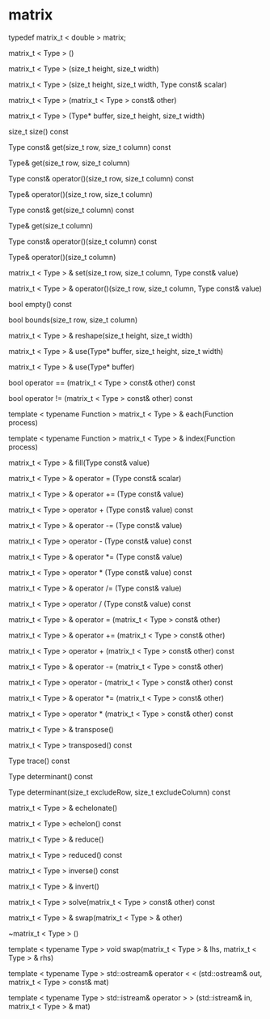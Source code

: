 # matrix

 typedef matrix_t < double >  matrix;

 matrix_t < Type > ()

 matrix_t < Type > (size_t height, size_t width)
  
 matrix_t < Type > (size_t height, size_t width, Type const& scalar)
 
 matrix_t < Type > (matrix_t < Type >  const& other)
 
 matrix_t < Type > (Type* buffer, size_t height, size_t width)

 size_t size() const

 Type const& get(size_t row, size_t column) const
 
 Type& get(size_t row, size_t column)   
  
 Type const& operator()(size_t row, size_t column) const
 
 Type& operator()(size_t row, size_t column)

 Type const& get(size_t column) const

 Type& get(size_t column)

 Type const& operator()(size_t column) const

 Type& operator()(size_t column)

 matrix_t < Type > & set(size_t row, size_t column, Type const& value)
 
 matrix_t < Type > & operator()(size_t row, size_t column, Type const& value)

 bool empty() const
 
 bool bounds(size_t row, size_t column)

 matrix_t < Type > & reshape(size_t height, size_t width)

 matrix_t < Type > & use(Type* buffer, size_t height, size_t width)
   
 matrix_t < Type > & use(Type* buffer)

 bool operator == (matrix_t < Type >  const& other) const

 bool operator != (matrix_t < Type >  const& other) const

 template  < typename Function > 
 matrix_t < Type > & each(Function process)

 template  < typename Function > 
 matrix_t < Type > & index(Function process)

 matrix_t < Type > & fill(Type const& value)

 matrix_t < Type > & operator = (Type const& scalar)

 matrix_t < Type > & operator += (Type const& value)

 matrix_t < Type >  operator + (Type const& value) const
 
 matrix_t < Type > & operator -= (Type const& value)

 matrix_t < Type >  operator - (Type const& value) const

 matrix_t < Type > & operator *= (Type const& value)

 matrix_t < Type >  operator * (Type const& value) const

 matrix_t < Type > & operator /= (Type const& value)

 matrix_t < Type >  operator / (Type const& value) const

 matrix_t < Type > & operator = (matrix_t < Type >  const& other)
  
 matrix_t < Type > & operator += (matrix_t < Type >  const& other)

 matrix_t < Type >  operator + (matrix_t < Type >  const& other) const
 
 matrix_t < Type > & operator -= (matrix_t < Type >  const& other)

 matrix_t < Type >  operator - (matrix_t < Type >  const& other) const

 matrix_t < Type > & operator *= (matrix_t < Type >  const& other)
 
 matrix_t < Type >  operator * (matrix_t < Type >  const& other) const

 matrix_t < Type > & transpose()

 matrix_t < Type >  transposed() const

 Type trace() const

 Type determinant() const

 Type determinant(size_t excludeRow, size_t excludeColumn) const

 matrix_t < Type > & echelonate() 
 
 matrix_t < Type >  echelon() const

 matrix_t < Type > & reduce()

 matrix_t < Type >  reduced() const

 matrix_t < Type >  inverse() const

 matrix_t < Type > & invert()

 matrix_t < Type >  solve(matrix_t < Type >  const& other) const

 matrix_t < Type > & swap(matrix_t < Type > & other)

 ~matrix_t < Type > ()

 template  < typename Type > 
 void swap(matrix_t < Type > & lhs, matrix_t < Type > & rhs)

 template  < typename Type > 
 std::ostream& operator  <  <  (std::ostream& out, matrix_t < Type >  const& mat)

 template  < typename Type > 
 std::istream& operator  >  >  (std::istream& in, matrix_t < Type > & mat)

